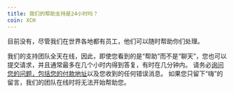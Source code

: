 ```yaml
---
title: 我们的帮助支持是24小时吗？
coin: XCH
---
```


目前没有，尽管我们在世界各地都有员工，他们可以随时帮助你们处理。

我们的支持团队全天在线，因此，即使您看到的是“帮助”而不是“聊天”，您也可以提交请求，并且通常最多在几个小时内得到答复，有时在几分钟内。 请务必<a href=”https://t.me/flexpoolcn“>询问您的问题，包括您的付款地址</a>以及您收到的任何错误消息。 如果您只留下“嗨”的留言，我们的团队在线时将无法开始帮助您。
